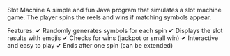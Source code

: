 Slot Machine
A simple and fun Java program that simulates a slot machine game. The player spins the reels and wins if matching symbols appear.

Features:
✔ Randomly generates symbols for each spin
✔ Displays the slot results with emojis
✔ Checks for wins (jackpot or small win)
✔ Interactive and easy to play
✔ Ends after one spin (can be extended)
